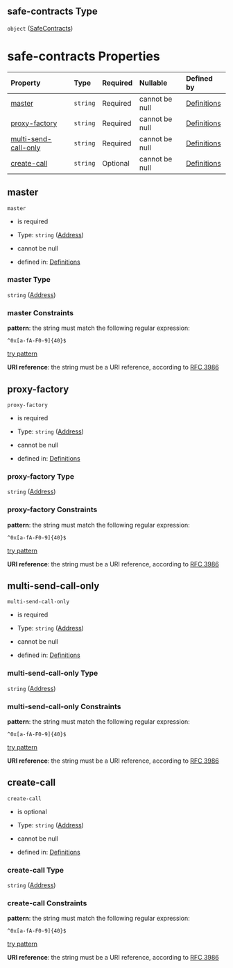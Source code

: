 ## safe-contracts Type

`object` ([SafeContracts](definitions-definitions-safecontracts.md))

# safe-contracts Properties

| Property                                      | Type     | Required | Nullable       | Defined by                                                                                                                              |
| :-------------------------------------------- | :------- | :------- | :------------- | :-------------------------------------------------------------------------------------------------------------------------------------- |
| [master](#master)                             | `string` | Required | cannot be null | [Definitions](definitions-definitions-address.md "definitions.schema.json#/definitions/safe-contracts/properties/master")               |
| [proxy-factory](#proxy-factory)               | `string` | Required | cannot be null | [Definitions](definitions-definitions-address.md "definitions.schema.json#/definitions/safe-contracts/properties/proxy-factory")        |
| [multi-send-call-only](#multi-send-call-only) | `string` | Required | cannot be null | [Definitions](definitions-definitions-address.md "definitions.schema.json#/definitions/safe-contracts/properties/multi-send-call-only") |
| [create-call](#create-call)                   | `string` | Optional | cannot be null | [Definitions](definitions-definitions-address.md "definitions.schema.json#/definitions/safe-contracts/properties/create-call")          |

## master



`master`

*   is required

*   Type: `string` ([Address](definitions-definitions-address.md))

*   cannot be null

*   defined in: [Definitions](definitions-definitions-address.md "definitions.schema.json#/definitions/safe-contracts/properties/master")

### master Type

`string` ([Address](definitions-definitions-address.md))

### master Constraints

**pattern**: the string must match the following regular expression:&#x20;

```regexp
^0x[a-fA-F0-9]{40}$
```

[try pattern](https://regexr.com/?expression=%5E0x%5Ba-fA-F0-9%5D%7B40%7D%24 "try regular expression with regexr.com")

**URI reference**: the string must be a URI reference, according to [RFC 3986](https://tools.ietf.org/html/rfc3986 "check the specification")

## proxy-factory



`proxy-factory`

*   is required

*   Type: `string` ([Address](definitions-definitions-address.md))

*   cannot be null

*   defined in: [Definitions](definitions-definitions-address.md "definitions.schema.json#/definitions/safe-contracts/properties/proxy-factory")

### proxy-factory Type

`string` ([Address](definitions-definitions-address.md))

### proxy-factory Constraints

**pattern**: the string must match the following regular expression:&#x20;

```regexp
^0x[a-fA-F0-9]{40}$
```

[try pattern](https://regexr.com/?expression=%5E0x%5Ba-fA-F0-9%5D%7B40%7D%24 "try regular expression with regexr.com")

**URI reference**: the string must be a URI reference, according to [RFC 3986](https://tools.ietf.org/html/rfc3986 "check the specification")

## multi-send-call-only



`multi-send-call-only`

*   is required

*   Type: `string` ([Address](definitions-definitions-address.md))

*   cannot be null

*   defined in: [Definitions](definitions-definitions-address.md "definitions.schema.json#/definitions/safe-contracts/properties/multi-send-call-only")

### multi-send-call-only Type

`string` ([Address](definitions-definitions-address.md))

### multi-send-call-only Constraints

**pattern**: the string must match the following regular expression:&#x20;

```regexp
^0x[a-fA-F0-9]{40}$
```

[try pattern](https://regexr.com/?expression=%5E0x%5Ba-fA-F0-9%5D%7B40%7D%24 "try regular expression with regexr.com")

**URI reference**: the string must be a URI reference, according to [RFC 3986](https://tools.ietf.org/html/rfc3986 "check the specification")

## create-call



`create-call`

*   is optional

*   Type: `string` ([Address](definitions-definitions-address.md))

*   cannot be null

*   defined in: [Definitions](definitions-definitions-address.md "definitions.schema.json#/definitions/safe-contracts/properties/create-call")

### create-call Type

`string` ([Address](definitions-definitions-address.md))

### create-call Constraints

**pattern**: the string must match the following regular expression:&#x20;

```regexp
^0x[a-fA-F0-9]{40}$
```

[try pattern](https://regexr.com/?expression=%5E0x%5Ba-fA-F0-9%5D%7B40%7D%24 "try regular expression with regexr.com")

**URI reference**: the string must be a URI reference, according to [RFC 3986](https://tools.ietf.org/html/rfc3986 "check the specification")
